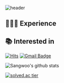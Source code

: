![header](https://capsule-render.vercel.app/api?type=soft&color=auto&height=150&section=header&text=SangwooJeong&fontSize=60&animation=twinkling)
## 👩🏻‍💻 Experience



## 📚 Interested in


<div>
  
[![Hits](https://hits.seeyoufarm.com/api/count/incr/badge.svg?url=https%3A%2F%2Fgithub.com%2Fsangw3433%2Fhit-counter)](https://hits.seeyoufarm.com)
[![Gmail Badge](https://img.shields.io/badge/-Contact%20Me-d14836?style=flat-square&logo=Gmail&logoColor=white&link=mailto:jsw0413@gmail.com)](mailto:jsw0413@gmail.com)
</div>

<div>
  
![Sangwoo's github stats](https://github-readme-stats.vercel.app/api?username=sangw00&show_icons=true&theme=algolia)
</div>
<div>
  
  [![solved.ac tier](http://mazassumnida.wtf/api/generate_badge?boj=jeong3127)](https://solved.ac/jeong3127)
</div>
